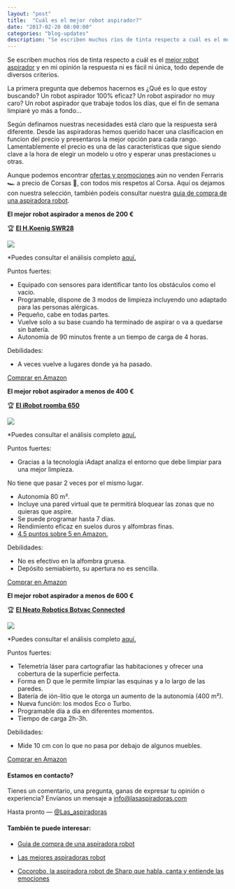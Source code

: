 ```yaml
---
layout: "post"
title:  "Cuál es el mejor robot aspirador?"
date: "2017-02-20 08:00:00"
categories: "blog-updates"
description: "Se escriben muchos ríos de tinta respecto a cuál es el mejor robot aspirador y en mi opinión la respuesta ni es fácil ni única, todo depende de diversos criterios."
---
```


Se escriben muchos ríos de tinta respecto a cuál es el [mejor robot aspirador](http://www.lasaspiradoras.com/tabla-caracteristicas-aspiradoras-robot/) y en mi opinión la respuesta ni es fácil ni única, todo depende de diversos criterios.

La primera pregunta que debemos hacernos es ¿Qué es lo que estoy buscando? Un robot aspirador 100% eficaz? Un robot aspirador no muy caro? Un robot aspirador que trabaje todos los días, que el fin de semana limpiaré yo más a fondo...

Según definamos nuestras necesidades está claro que la respuesta será diferente. Desde las aspiradoras hemos querido hacer una clasificacion en funcion del precio y presentaros la mejor opción para cada rango. Lamentablemente el precio es una de las características que sigue siendo clave a la hora de elegir un modelo u otro y esperar unas prestaciones u otras.

Aunque podemos encontrar [ofertas y promociones](https://www.amazon.es/s/ref=as_li_ss_tl?__mk_es_ES=%C3%85M%C3%85%C5%BD%C3%95%C3%91&url=search-alias=kitchen&field-keywords=aspiradoras&sprefix=aspiradoras,aps,165&crid=3F770O4DT1AKC&linkCode=ll2&tag=lasaspirad-21&linkId=26ec59ae7e0473bf912a72a0a6dc2824) aún no venden Ferraris 🏎️ a precio de Corsas 🚗, con todos mis respetos al Corsa. Aquí os dejamos con nuestra selección, también podeis consultar nuestra [guia de compra de una aspiradora robot](http://www.lasaspiradoras.com/blog-updates/2016/12/23/Guia-de-compra-de-una-aspiradora-robot.html).

 **El mejor robot aspirador a menos de 200 €**

🏆 **[El H.Koenig SWR28](https://www.amazon.es/H-Koenig-80185-SWR28-Robot-aspiradora/dp/B00FQIGVCW/ref=as_li_ss_tl?s=kitchen&ie=UTF8&qid=1488718171&sr=1-1&keywords=H.Koenig+SWR28&linkCode=ll1&tag=lasaspirad-21&linkId=028743d0d9906b796ddad281e21451fd)**

![](https://s3-us-west-2.amazonaws.com/notion-static/c3f7b2cc550241338eb763f76fb81bb3/pablo_(23).png)

*Puedes consultar el análisis completo [aquí.](http://www.lasaspiradoras.com/test-HKoenig-SWR28/)

Puntos fuertes:

- Equipado con sensores para identificar tanto los obstáculos como el vacío.
- Programable, dispone de 3 modos de limpieza incluyendo uno adaptado para las personas alérgicas.
- Pequeño, cabe en todas partes.
- Vuelve solo a su base cuando ha terminado de aspirar o va a quedarse sin batería.
- Autonomía de 90 minutos frente a un tiempo de carga de 4 horas.

Debilidades:

- A veces vuelve a lugares donde ya ha pasado.

<div class="text-center">
  <a class="button" href="https://www.amazon.es/H-Koenig-80185-SWR28-Robot-aspiradora/dp/B00FQIGVCW/ref=as_li_ss_tl?s=kitchen&ie=UTF8&qid=1488718171&sr=1-1&keywords=H.Koenig+SWR28&linkCode=ll1&tag=lasaspirad-21&linkId=028743d0d9906b796ddad281e21451fd">Comprar en Amazon</a>
</div>

 **El mejor robot aspirador a menos de 400 €**

🏆 **[El iRobot roomba 650](https://www.amazon.es/iRobot-Roomba-650-aspirador-programable/dp/B008R5ZPL4/ref=as_li_ss_tl?s=kitchen&ie=UTF8&qid=1488717553&sr=1-4&keywords=iRobot+roomba+650&linkCode=ll1&tag=lasaspirad-21&linkId=4c4db371aa6080254ba7891e8c061118)**

![](https://s3-us-west-2.amazonaws.com/notion-static/cf0887cd4ef94aefa9c13b461f85ee6c/pablo_(24).png)

*Puedes consultar el análisis completo [aquí.](http://www.lasaspiradoras.com/test-iRobot-roomba-650/)

Puntos fuertes:

- Gracias a la tecnología iAdapt analiza el entorno que debe limpiar para una mejor limpieza.

 No tiene que pasar 2 veces por el mismo lugar.

- Autonomía 80 m².
- Incluye una pared virtual que te permitirá bloquear las zonas que no quieras que aspire.
- Se puede programar hasta 7 días.
- Rendimiento eficaz en suelos duros y alfombras finas.
-  [4.5 puntos sobre 5 en Amazon.](https://www.amazon.es/iRobot-Roomba-650-aspirador-programable/dp/B008R5ZPL4/ref=as_li_ss_tl?s=kitchen&ie=UTF8&qid=1488717553&sr=1-4&keywords=iRobot+roomba+650&linkCode=ll1&tag=lasaspirad-21&linkId=4c4db371aa6080254ba7891e8c061118)

Debilidades:

- No es efectivo en la alfombra gruesa.
- Depósito semiabierto, su apertura no es sencilla.

<div class="text-center">
  <a class="button" href="https://www.amazon.es/iRobot-Roomba-650-aspirador-programable/dp/B008R5ZPL4/ref=as_li_ss_tl?s=kitchen&ie=UTF8&qid=1488717553&sr=1-4&keywords=iRobot+roomba+650&linkCode=ll1&tag=lasaspirad-21&linkId=4c4db371aa6080254ba7891e8c061118">Comprar en Amazon</a>
</div>

**El mejor robot aspirador a menos de 600 €**

🏆 **[El Neato Robotics Botvac Connected](https://www.amazon.es/Neato-Robotics-Botvac-Connected-metalizado/dp/B014J7N1KA/ref=as_li_ss_tl?s=kitchen&ie=UTF8&qid=1488718582&sr=1-1&keywords=Neato+Robotics+Connected&linkCode=ll1&tag=lasaspirad-21&linkId=2ed34fd2e10fc99c43fd0ed68e86f4a9 )**

![](https://s3-us-west-2.amazonaws.com/notion-static/ca357c61cabf4c6d83efb00b5c3908a4/pablo_(13).png)

*Puedes consultar el análisis completo [ aquí.](http://www.lasaspiradoras.com/test-neato-robotics-connected/)

Puntos fuertes:

- Telemetría láser para cartografiar las habitaciones y ofrecer una cobertura de la superficie perfecta.
- Forma en D que le permite limpiar las esquinas y a lo largo de las paredes.
- Batería de ión-litio que le otorga un aumento de la autonomía (400 m²).
- Nueva función: los modos Eco o Turbo.
- Programable día a día en diferentes momentos.
- Tiempo de carga 2h-3h.

Debilidades:

- Mide 10 cm con lo que no pasa por debajo de algunos muebles.

<div class="text-center">
  <a class="button" href="https://www.amazon.es/Neato-Robotics-Botvac-Connected-metalizado/dp/B014J7N1KA/ref=as_li_ss_tl?s=kitchen&ie=UTF8&qid=1488718582&sr=1-1&keywords=Neato+Robotics+Connected&linkCode=ll1&tag=lasaspirad-21&linkId=2ed34fd2e10fc99c43fd0ed68e86f4a9 ">Comprar en Amazon</a>
</div>

#### Estamos en contacto?

Tienes un comentario, una pregunta, ganas de expresar tu opinión o experiencia? Envíanos un mensaje a info@lasaspiradoras.com

Hasta pronto — [@Las_aspiradoras](https://twitter.com/Las_aspiradoras)

#### También te puede interesar:

- [Guia de compra de una aspiradora robot](http://www.lasaspiradoras.com/blog-updates/2016/12/23/Guia-de-compra-de-una-aspiradora-robot.html)

- [Las mejores aspiradoras robot](http://www.lasaspiradoras.com/tabla-caracteristicas-aspiradoras-robot/)

- [Cocorobo, la aspiradora robot de Sharp que habla, canta y entiende las emociones](http://www.lasaspiradoras.com/blog-updates/2017/03/05/Cocorobo-la-aspiradora-robot-de-Sharp-que-habla-cant-y-entiende-las-emociones.html)
